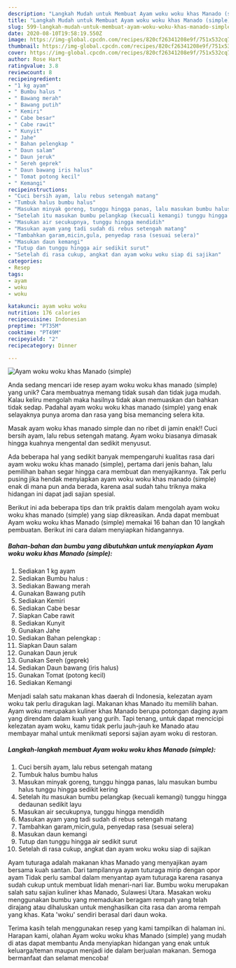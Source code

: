 ```yaml
---
description: "Langkah Mudah untuk Membuat Ayam woku woku khas Manado (simple) yang Bisa Manjain Lidah"
title: "Langkah Mudah untuk Membuat Ayam woku woku khas Manado (simple) yang Bisa Manjain Lidah"
slug: 599-langkah-mudah-untuk-membuat-ayam-woku-woku-khas-manado-simple-yang-bisa-manjain-lidah
date: 2020-08-10T19:58:19.550Z
image: https://img-global.cpcdn.com/recipes/820cf26341208e9f/751x532cq70/ayam-woku-woku-khas-manado-simple-foto-resep-utama.jpg
thumbnail: https://img-global.cpcdn.com/recipes/820cf26341208e9f/751x532cq70/ayam-woku-woku-khas-manado-simple-foto-resep-utama.jpg
cover: https://img-global.cpcdn.com/recipes/820cf26341208e9f/751x532cq70/ayam-woku-woku-khas-manado-simple-foto-resep-utama.jpg
author: Rose Hart
ratingvalue: 3.8
reviewcount: 8
recipeingredient:
- "1 kg ayam"
- " Bumbu halus "
- " Bawang merah"
- " Bawang putih"
- " Kemiri"
- " Cabe besar"
- " Cabe rawit"
- " Kunyit"
- " Jahe"
- " Bahan pelengkap "
- " Daun salam"
- " Daun jeruk"
- " Sereh geprek"
- " Daun bawang iris halus"
- " Tomat potong kecil"
- " Kemangi"
recipeinstructions:
- "Cuci bersih ayam, lalu rebus setengah matang"
- "Tumbuk halus bumbu halus"
- "Masukan minyak goreng, tunggu hingga panas, lalu masukan bumbu halus tunggu hingga sedikit kering"
- "Setelah itu masukan bumbu pelangkap (kecuali kemangi) tunggu hingga dedaunan sedikit layu"
- "Masukan air secukupnya, tunggu hingga mendidih"
- "Masukan ayam yang tadi sudah di rebus setengah matang"
- "Tambahkan garam,micin,gula, penyedap rasa (sesuai selera)"
- "Masukan daun kemangi"
- "Tutup dan tunggu hingga air sedikit surut"
- "Setelah di rasa cukup, angkat dan ayam woku woku siap di sajikan"
categories:
- Resep
tags:
- ayam
- woku
- woku

katakunci: ayam woku woku 
nutrition: 176 calories
recipecuisine: Indonesian
preptime: "PT35M"
cooktime: "PT49M"
recipeyield: "2"
recipecategory: Dinner

---
```



![Ayam woku woku khas Manado (simple)](https://img-global.cpcdn.com/recipes/820cf26341208e9f/751x532cq70/ayam-woku-woku-khas-manado-simple-foto-resep-utama.jpg)

Anda sedang mencari ide resep ayam woku woku khas manado (simple) yang unik? Cara membuatnya memang tidak susah dan tidak juga mudah. Kalau keliru mengolah maka hasilnya tidak akan memuaskan dan bahkan tidak sedap. Padahal ayam woku woku khas manado (simple) yang enak selayaknya punya aroma dan rasa yang bisa memancing selera kita.

Masak ayam woku khas manado simple dan no ribet di jamin enak!! Cuci bersih ayam, lalu rebus setengah matang. Ayam woku biasanya dimasak hingga kuahnya mengental dan sedikit menyusut.

Ada beberapa hal yang sedikit banyak mempengaruhi kualitas rasa dari ayam woku woku khas manado (simple), pertama dari jenis bahan, lalu pemilihan bahan segar hingga cara membuat dan menyajikannya. Tak perlu pusing jika hendak menyiapkan ayam woku woku khas manado (simple) enak di mana pun anda berada, karena asal sudah tahu triknya maka hidangan ini dapat jadi sajian spesial.


Berikut ini ada beberapa tips dan trik praktis dalam mengolah ayam woku woku khas manado (simple) yang siap dikreasikan. Anda dapat membuat Ayam woku woku khas Manado (simple) memakai 16 bahan dan 10 langkah pembuatan. Berikut ini cara dalam menyiapkan hidangannya.

<!--inarticleads1-->

##### Bahan-bahan dan bumbu yang dibutuhkan untuk menyiapkan Ayam woku woku khas Manado (simple):

1. Sediakan 1 kg ayam
1. Sediakan  Bumbu halus :
1. Sediakan  Bawang merah
1. Gunakan  Bawang putih
1. Sediakan  Kemiri
1. Sediakan  Cabe besar
1. Siapkan  Cabe rawit
1. Sediakan  Kunyit
1. Gunakan  Jahe
1. Sediakan  Bahan pelengkap :
1. Siapkan  Daun salam
1. Gunakan  Daun jeruk
1. Gunakan  Sereh (geprek)
1. Sediakan  Daun bawang (iris halus)
1. Gunakan  Tomat (potong kecil)
1. Sediakan  Kemangi


Menjadi salah satu makanan khas daerah di Indonesia, kelezatan ayam woku tak perlu diragukan lagi. Makanan khas Manado itu memilih bahan. Ayam woku merupakan kuliner khas Manado berupa potongan daging ayam yang direndam dalam kuah yang gurih. Tapi tenang, untuk dapat mencicipi kelezatan ayam woku, kamu tidak perlu jauh-jauh ke Manado atau membayar mahal untuk menikmati seporsi sajian ayam woku di restoran. 

<!--inarticleads2-->

##### Langkah-langkah membuat Ayam woku woku khas Manado (simple):

1. Cuci bersih ayam, lalu rebus setengah matang
1. Tumbuk halus bumbu halus
1. Masukan minyak goreng, tunggu hingga panas, lalu masukan bumbu halus tunggu hingga sedikit kering
1. Setelah itu masukan bumbu pelangkap (kecuali kemangi) tunggu hingga dedaunan sedikit layu
1. Masukan air secukupnya, tunggu hingga mendidih
1. Masukan ayam yang tadi sudah di rebus setengah matang
1. Tambahkan garam,micin,gula, penyedap rasa (sesuai selera)
1. Masukan daun kemangi
1. Tutup dan tunggu hingga air sedikit surut
1. Setelah di rasa cukup, angkat dan ayam woku woku siap di sajikan


Ayam tuturaga adalah makanan khas Manado yang menyajikan ayam bersama kuah santan. Dari tampilannya ayam tuturaga mirip dengan opor ayam Tidak perlu sambal dalam menyantap ayam tuturaga karena rasanya sudah cukup untuk membuat lidah menari-nari liar. Bumbu woku merupakan salah satu sajian kuliner khas Manado, Sulawesi Utara. Masakan woku menggunakan bumbu yang memadukan beragam rempah yang telah dirajang atau dihaluskan untuk menghasilkan cita rasa dan aroma rempah yang khas. Kata &#39;woku&#39; sendiri berasal dari daun woka. 

Terima kasih telah menggunakan resep yang kami tampilkan di halaman ini. Harapan kami, olahan Ayam woku woku khas Manado (simple) yang mudah di atas dapat membantu Anda menyiapkan hidangan yang enak untuk keluarga/teman maupun menjadi ide dalam berjualan makanan. Semoga bermanfaat dan selamat mencoba!

